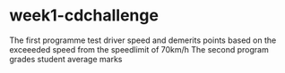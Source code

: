 # week1-cdchallenge
The first programme test driver speed and demerits points based on the exceeeded speed from the speedlimit of 70km/h
The second program grades student average marks 
